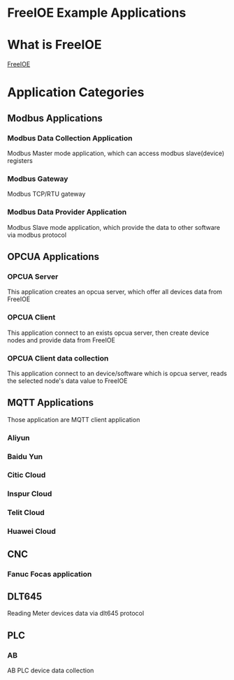 FreeIOE Example Applications
=============================

# What is FreeIOE

[FreeIOE](http://github.com/freeioe/freeioe)

# Application Categories


## Modbus Applications

### Modbus Data Collection Application

Modbus Master mode application, which can access modbus slave(device) registers

### Modbus Gateway

Modbus TCP/RTU gateway

### Modbus Data Provider Application

Modbus Slave mode application, which provide the data to other software via modbus protocol


## OPCUA Applications

### OPCUA Server

This application creates an opcua server, which offer all devices data from FreeIOE

### OPCUA Client

This application connect to an exists opcua server, then create device nodes and provide data from FreeIOE

### OPCUA Client data collection

This application connect to an device/software which is opcua server, reads the selected node's data value to FreeIOE


## MQTT Applications

Those application are MQTT client application

### Aliyun

### Baidu Yun

### Citic Cloud

### Inspur Cloud

### Telit Cloud

### Huawei Cloud


## CNC

### Fanuc Focas application


## DLT645

Reading Meter devices data via dlt645 protocol

## PLC

### AB

AB PLC device data collection


